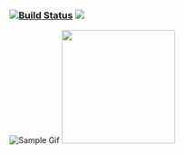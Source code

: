 ### [![Build Status](https://travis-ci.org/Commit451/ElasticDragDismissLayout.svg?branch=master)](https://travis-ci.org/Commit451/ElasticDragDismissLayout) [![](https://jitpack.io/v/Commit451/ElasticDragDismissLayout.svg)](https://jitpack.io/#Commit451/ElasticDragDismissLayout)
![Sample Gif](http://i.imgur.com/AXvw7Ll.gif)
<img src="/art/sample.gif?raw=true" width="200px">
<!--
**ajorani92/ajorani92** is a ✨ _special_ ✨ repository because its `README.md` (this file) appears on your GitHub profile.

Here are some ideas to get you started:

- 🔭 I’m currently working on ...
- 🌱 I’m currently learning ...
- 👯 I’m looking to collaborate on ...
- 🤔 I’m looking for help with ...
- 💬 Ask me about ...
- 📫 How to reach me: ...
- 😄 Pronouns: ...
- ⚡ Fun fact: ...
-->
